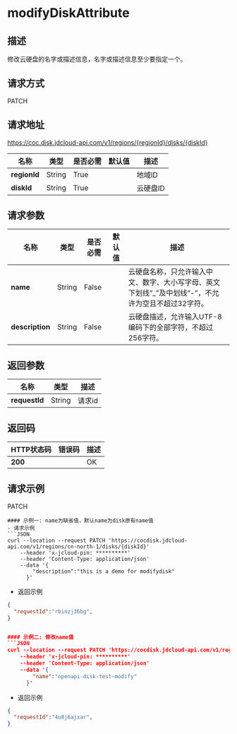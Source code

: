 # modifyDiskAttribute


## 描述
修改云硬盘的名字或描述信息，名字或描述信息至少要指定一个。

## 请求方式
PATCH

## 请求地址
https://coc.disk.jdcloud-api.com/v1/regions/{regionId}/disks/{diskId}

|名称|类型|是否必需|默认值|描述|
|---|---|---|---|---|
|**regionId**|String|True| |地域ID|
|**diskId**|String|True| |云硬盘ID|

## 请求参数
|名称|类型|是否必需|默认值|描述|
|---|---|---|---|---|
|**name**|String|False| |云硬盘名称，只允许输入中文、数字、大小写字母、英文下划线“_”及中划线“-”，不允许为空且不超过32字符。|
|**description**|String|False| |云硬盘描述，允许输入UTF-8编码下的全部字符，不超过256字符。|


## 返回参数
|名称|类型|描述|
|---|---|---|
|**requestId**|String|请求id|


## 返回码
|HTTP状态码|错误码|描述|
|---|---|---|
|**200**||OK|

## 请求示例
PATCH
```
#### 示例一: name为缺省值，默认name为disk原有name值
- 请求示例
```JSON
curl --location --request PATCH 'https://cocdisk.jdcloud-api.com/v1/regions/cn-north-1/disks/{diskId}' 
    --header 'x-jcloud-pin: **********' 
    --header 'Content-Type: application/json' 
    --data '{
        "description":"this is a demo for modifydisk"
      }'
```
- 返回示例
```JSON
{
  "requestId":"rbinzj36bg",
}


#### 示例二: 修改name值
```JSON
curl --location --request PATCH 'https://cocdisk.jdcloud-api.com/v1/regions/cn-north-1/disks/{diskId}' 
    --header 'x-jcloud-pin: **********' 
    --header 'Content-Type: application/json' 
    --data '{
        "name":"openapi-disk-test—modify"
      }'
```
- 返回示例
```JSON
{
  "requestId":"4u8j6ajxar",
}

```
